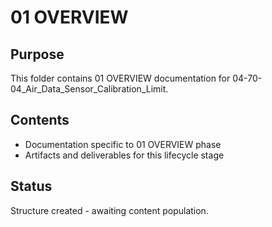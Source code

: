 # 01 OVERVIEW

## Purpose
This folder contains 01 OVERVIEW documentation for 04-70-04_Air_Data_Sensor_Calibration_Limit.

## Contents
- Documentation specific to 01 OVERVIEW phase
- Artifacts and deliverables for this lifecycle stage

## Status
Structure created - awaiting content population.
